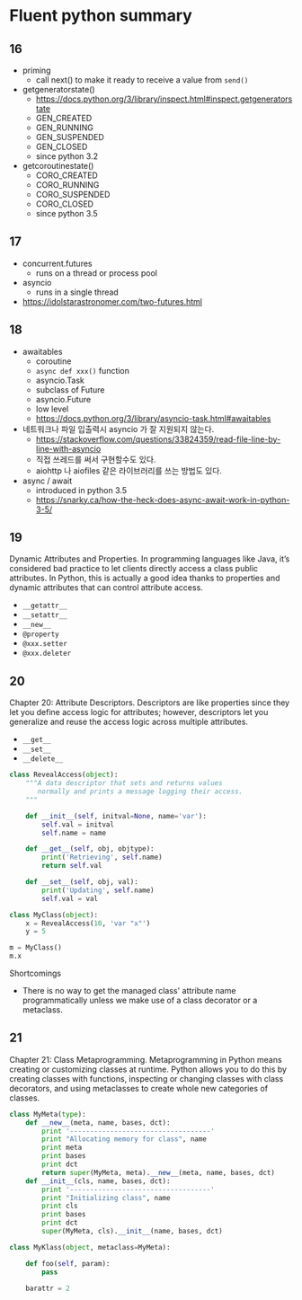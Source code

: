 # Fluent python summary

## 16

- priming
  - call next() to make it ready to receive a value from `send()`
- getgeneratorstate()
  - https://docs.python.org/3/library/inspect.html#inspect.getgeneratorstate
  - GEN_CREATED
  - GEN_RUNNING
  - GEN_SUSPENDED
  - GEN_CLOSED
  - since python 3.2
- getcoroutinestate()
  - CORO_CREATED
  - CORO_RUNNING
  - CORO_SUSPENDED
  - CORO_CLOSED
  - since python 3.5

## 17

- concurrent.futures
  - runs on a thread or process pool
- asyncio
  - runs in a single thread
- https://idolstarastronomer.com/two-futures.html

## 18

- awaitables
  - coroutine
  - `async def xxx()` function
  - asyncio.Task
  - subclass of Future
  - asyncio.Future
  - low level
  - https://docs.python.org/3/library/asyncio-task.html#awaitables
- 네트워크나 파일 입출력시 asyncio 가 잘 지원되지 않는다.
  - https://stackoverflow.com/questions/33824359/read-file-line-by-line-with-asyncio
  - 직접 쓰레드를 써서 구현할수도 있다.
  - aiohttp 나 aiofiles 같은 라이브러리를 쓰는 방법도 있다.
- async / await
  - introduced in python 3.5
  - https://snarky.ca/how-the-heck-does-async-await-work-in-python-3-5/

## 19

Dynamic Attributes and Properties. In programming languages like Java, it’s considered bad practice to let clients directly access a class public attributes. In Python, this is actually a good idea thanks to properties and dynamic attributes that can control attribute access.

- `__getattr__`
- `__setattr__`
- `__new__`
- `@property`
- `@xxx.setter`
- `@xxx.deleter`

## 20

Chapter 20: Attribute Descriptors. Descriptors are like properties since they let you define access logic for attributes; however, descriptors let you generalize and reuse the access logic across multiple attributes.

- `__get__`
- `__set__`
- `__delete__`

```py
class RevealAccess(object):
    """A data descriptor that sets and returns values
       normally and prints a message logging their access.
    """

    def __init__(self, initval=None, name='var'):
        self.val = initval
        self.name = name

    def __get__(self, obj, objtype):
        print('Retrieving', self.name)
        return self.val

    def __set__(self, obj, val):
        print('Updating', self.name)
        self.val = val

class MyClass(object):
    x = RevealAccess(10, 'var "x"')
    y = 5

m = MyClass()
m.x
```

Shortcomings

- There is no way to get the managed class' attribute name programmatically unless we make use of a class decorator or a metaclass.

## 21

Chapter 21: Class Metaprogramming. Metaprogramming in Python means creating or customizing classes at runtime. Python allows you to do this by creating classes with functions, inspecting or changing classes with class decorators, and using metaclasses to create whole new categories of classes.

```py
class MyMeta(type):
    def __new__(meta, name, bases, dct):
        print '-----------------------------------'
        print "Allocating memory for class", name
        print meta
        print bases
        print dct
        return super(MyMeta, meta).__new__(meta, name, bases, dct)
    def __init__(cls, name, bases, dct):
        print '-----------------------------------'
        print "Initializing class", name
        print cls
        print bases
        print dct
        super(MyMeta, cls).__init__(name, bases, dct)

class MyKlass(object, metaclass=MyMeta):

    def foo(self, param):
        pass

    barattr = 2
```
